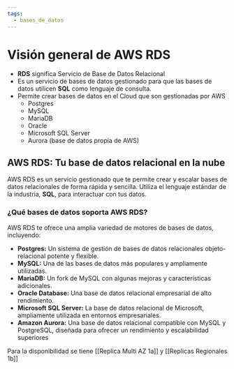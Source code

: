 ```yaml
---
tags:
  - bases_de_datos
---
```


# Visión general de AWS RDS

* **RDS** significa Servicio de Base de Datos Relacional
* Es un servicio de bases de datos gestionado para que las bases de datos utilicen **SQL** como lenguaje de consulta.
* Permite crear bases de datos en el Cloud que son gestionadas por AWS
    * Postgres
    * MySQL
    * MariaDB
    * Oracle
    * Microsoft SQL Server
    * Aurora (base de datos propia de AWS)


## **AWS RDS: Tu base de datos relacional en la nube**

AWS RDS es un servicio gestionado que te permite crear y escalar bases de datos relacionales de forma rápida y sencilla. Utiliza el lenguaje estándar de la industria, **SQL**, para interactuar con tus datos. 

### **¿Qué bases de datos soporta AWS RDS?**
AWS RDS te ofrece una amplia variedad de motores de bases de datos, incluyendo:

* **Postgres:** Un sistema de gestión de bases de datos relacionales objeto-relacional potente y flexible.
* **MySQL:** Una de las bases de datos más populares y ampliamente utilizadas.
* **MariaDB:** Un fork de MySQL con algunas mejoras y características adicionales.
* **Oracle Database:** Una base de datos relacional empresarial de alto rendimiento.
* **Microsoft SQL Server:** La base de datos relacional de Microsoft, ampliamente utilizada en entornos empresariales.
* **Amazon Aurora:** Una base de datos relacional compatible con MySQL y PostgreSQL, diseñada para ofrecer un rendimiento y escalabilidad superiores


Para la disponibilidad se tiene [[Replica Multi AZ 1a]] y [[Replicas Regionales 1b]]